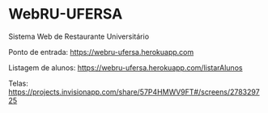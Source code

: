 # WebRU-UFERSA
Sistema Web de Restaurante Universitário

Ponto de entrada:
https://webru-ufersa.herokuapp.com

Listagem de alunos:
https://webru-ufersa.herokuapp.com/listarAlunos

Telas:
https://projects.invisionapp.com/share/57P4HMWV9FT#/screens/278329725

